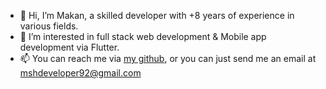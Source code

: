 - 👋 Hi, I’m Makan, a skilled developer with +8 years of experience in various fields.
- 👀 I’m interested in full stack web development & Mobile app development via Flutter.
- 📫 You can reach me via <a href="https://github.com/MakanShabani">my github</a>, or you can just send me an email at mshdeveloper92@gmail.com

